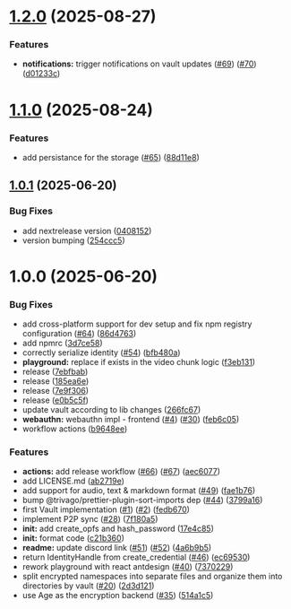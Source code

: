# [1.2.0](https://github.com/Gatewatcher/hoddor/compare/v1.1.0...v1.2.0) (2025-08-27)


### Features

* **notifications:** trigger notifications on vault updates ([#69](https://github.com/Gatewatcher/hoddor/issues/69)) ([#70](https://github.com/Gatewatcher/hoddor/issues/70)) ([d01233c](https://github.com/Gatewatcher/hoddor/commit/d01233c4dbe9795e7349572bcc32db64488163cf))

# [1.1.0](https://github.com/Gatewatcher/hoddor/compare/v1.0.1...v1.1.0) (2025-08-24)


### Features

* add persistance for the storage ([#65](https://github.com/Gatewatcher/hoddor/issues/65)) ([88d11e8](https://github.com/Gatewatcher/hoddor/commit/88d11e84c6c2b094b784a83cc833e306783892da))

## [1.0.1](https://github.com/Gatewatcher/hoddor/compare/v1.0.0...v1.0.1) (2025-06-20)


### Bug Fixes

* add nextrelease version ([0408152](https://github.com/Gatewatcher/hoddor/commit/04081523c44b90f6d1ca4d2efe7a72c6089301ea))
* version bumping ([254ccc5](https://github.com/Gatewatcher/hoddor/commit/254ccc59f0d29c89a3fb24e45b516d28b361c80d))

# 1.0.0 (2025-06-20)


### Bug Fixes

* add cross-platform support for dev setup and fix npm registry configuration ([#64](https://github.com/Gatewatcher/hoddor/issues/64)) ([86d4763](https://github.com/Gatewatcher/hoddor/commit/86d47633d9fc2351488684b556d505e4e8255f34))
* add npmrc ([3d7ce58](https://github.com/Gatewatcher/hoddor/commit/3d7ce58193c641b356bb6b0739a3e864499c39c2))
* correctly serialize identity ([#54](https://github.com/Gatewatcher/hoddor/issues/54)) ([bfb480a](https://github.com/Gatewatcher/hoddor/commit/bfb480a573e0f439634df3136fdd5a31ff7174d8))
* **playground:** replace if exists in the video chunk logic ([f3eb131](https://github.com/Gatewatcher/hoddor/commit/f3eb1314945f57c6c13bcc5fd0a09f81b7870484))
* release ([7ebfbab](https://github.com/Gatewatcher/hoddor/commit/7ebfbab8501bf1f3f26576a7e2adeefe2c0e0d0e))
* release ([185ea6e](https://github.com/Gatewatcher/hoddor/commit/185ea6e5745aec872c10616c3fd5f4cd5bad7a0b))
* release ([7e9f306](https://github.com/Gatewatcher/hoddor/commit/7e9f306dee4d89dfe44feae8e8b13932010e17dc))
* release ([e0b5c5f](https://github.com/Gatewatcher/hoddor/commit/e0b5c5fceec1968ef968ef68a66db97556f24a77))
* update vault according to lib changes ([266fc67](https://github.com/Gatewatcher/hoddor/commit/266fc67570da4f5e0816e52b433dbad8798b5604))
* **webauthn:** webauthn impl - frontend ([#4](https://github.com/Gatewatcher/hoddor/issues/4)) ([#30](https://github.com/Gatewatcher/hoddor/issues/30)) ([feb6c05](https://github.com/Gatewatcher/hoddor/commit/feb6c05a50a60f897b739eaa50ed1325393d171a))
* workflow actions ([b9648ee](https://github.com/Gatewatcher/hoddor/commit/b9648eef0496eaf8e170bf419fdc939e76be9df0))


### Features

* **actions:** add release workflow ([#66](https://github.com/Gatewatcher/hoddor/issues/66)) ([#67](https://github.com/Gatewatcher/hoddor/issues/67)) ([aec6077](https://github.com/Gatewatcher/hoddor/commit/aec6077bd83a3799caf0fedc15030325f1d470c0))
* add LICENSE.md ([ab2719e](https://github.com/Gatewatcher/hoddor/commit/ab2719e347e50621d61f4c13ccea4a13950d9bf2))
* add support for audio, text & markdown format ([#49](https://github.com/Gatewatcher/hoddor/issues/49)) ([fae1b76](https://github.com/Gatewatcher/hoddor/commit/fae1b7687caece22700d62e10124e1a2fae29bb1))
* bump @trivago/prettier-plugin-sort-imports dep ([#44](https://github.com/Gatewatcher/hoddor/issues/44)) ([3799a16](https://github.com/Gatewatcher/hoddor/commit/3799a1617745b916838a30b88683c88e469eda9b))
* first Vault implementation ([#1](https://github.com/Gatewatcher/hoddor/issues/1)) ([#2](https://github.com/Gatewatcher/hoddor/issues/2)) ([fedb670](https://github.com/Gatewatcher/hoddor/commit/fedb67039461556846c2a860659301fbd35ef255))
* implement P2P sync ([#28](https://github.com/Gatewatcher/hoddor/issues/28)) ([7f180a5](https://github.com/Gatewatcher/hoddor/commit/7f180a54de1da56b1d20dc4464dd24f590c6b3dd))
* **init:** add create_opfs and hash_password ([17e4c85](https://github.com/Gatewatcher/hoddor/commit/17e4c856835dff7c84b4061f49f29cb6c47f03d7))
* **init:** format code ([c21b360](https://github.com/Gatewatcher/hoddor/commit/c21b360f2ec549e5e8bab2abd417e7f152fd7414))
* **readme:** update discord link ([#51](https://github.com/Gatewatcher/hoddor/issues/51)) ([#52](https://github.com/Gatewatcher/hoddor/issues/52)) ([4a6b9b5](https://github.com/Gatewatcher/hoddor/commit/4a6b9b52b8ee0a49022c0832c6c8d482164eaf3a))
* return IdentityHandle from create_credential ([#46](https://github.com/Gatewatcher/hoddor/issues/46)) ([ec69530](https://github.com/Gatewatcher/hoddor/commit/ec69530a1c6a64d7743c7106dbd1b0cd3e5cfbd6))
* rework playground with react antdesign ([#40](https://github.com/Gatewatcher/hoddor/issues/40)) ([7370229](https://github.com/Gatewatcher/hoddor/commit/737022990f0cdf0a8a4332a70925d1d34122a6d4))
* split encrypted namespaces into separate files and organize them into directories by vault ([#20](https://github.com/Gatewatcher/hoddor/issues/20)) ([2d3d121](https://github.com/Gatewatcher/hoddor/commit/2d3d1214ea424f3f4a2f8a8c0801190ef81cc6bf))
* use Age as the encryption backend ([#35](https://github.com/Gatewatcher/hoddor/issues/35)) ([514a1c5](https://github.com/Gatewatcher/hoddor/commit/514a1c52e58a064491673ec8da9e076bd8eb5c5c))

